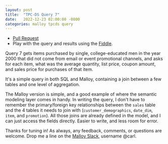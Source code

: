 ```yaml
---
layout: post
title:  "TPC-DS Query 7"
date:   2022-12-23 02:00:00 -0800
categories: malloy tpcds query
---
```

- [Pull Request](https://github.com/carlineng/malloy-tpcds/pull/10)
- Play with the query and results using the [Fiddle](https://carlineng.github.io/tpcds-fiddle/?q=7+-+Query+07&t=&m=TPC-DS).

Query 7 gets items purchased by single, college-educated men in the year 2000 that did not come from email or event promotional channels, and asks for each item, what was the average quantity, list price, coupon amount, and sales price for purchases of that item.

It's a simple query in both SQL and Malloy, containing a join between a few tables and one level of aggregation.

<script src="https://gist.github.com/carlineng/62b4e721debb9c69eb59662e25eb5e0b.js?file=q07.sql"></script>

The Malloy version is simple, and a good example of where the semantic modeling layer comes in handy. In writing the query, I don't have to remember the primary/foreign key relationships between the `sales` table and the 4 tables it needs to join with (`customer_demographics`, `date_dim`, `item`, and `promotion`). All those joins are already defined in the model, and I can just access the fields directly. Easier to write, and less room for error.

<script src="https://gist.github.com/carlineng/62b4e721debb9c69eb59662e25eb5e0b.js?file=q07.malloy"></script>

Thanks for tuning in! As always, any feedback, comments, or questions are welcome. Drop me a line on the [Malloy Slack](https://malloy-community.slack.com), username @carl.
